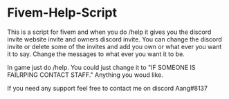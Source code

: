 # Fivem-Help-Script
This is a script for fivem and when you do /help it gives you the discord invite website invite and owners discord invite. You can change the discord invite or delete some of the invites and add you own or what ever you want it to say.
Change the messages to what ever you want it to be.

In game just do /help. You could just change it to "IF SOMEONE IS FAILRPING CONTACT STAFF." Anything you woud like.

If you need any support feel free to contact me on discord Aang#8137
